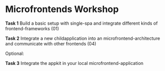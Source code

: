 # Microfrontends Workshop

**Task 1** Build a basic setup with single-spa and integrate different kinds of frontend-frameworks (01)

**Task 2** Integrate a new childapplication into an microfrontend-architecture and communicate with other frontends (04)

Optional:

**Task 3** Integrate the appkit in your local microfrontend-application
